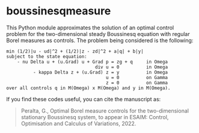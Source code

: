 # boussinesqmeasure

This Python module approximates the solution of an optimal control problem
for the two-dimensional steady Boussinesq equation with regular Borel
measures as controls. The problem being considered is the following:

    min (1/2)|u - ud|^2 + (1/2)|z - zd|^2 + a|q| + b|y|
    subject to the state equation:
        - nu Delta u + (u.Grad) u + Grad p = zg + q     in Omega
                                     div u = 0          in Omega
              - kappa Delta z + (u.Grad) z = y          in Omega
                                         u = 0          on Gamma
                                         z = 0          on Gamma
    over all controls q in M(Omega) x M(Omega) and y in M(Omega).

If you find these codes useful, you can cite the manuscript as:
> Peralta, G., Optimal Borel measure controls for the two-dimensional
  stationary Boussinesq system, to appear in ESAIM: Control, Optimisation
  and Calculus of Variations, 2022.
